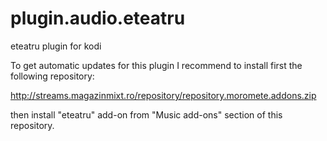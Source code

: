 plugin.audio.eteatru
====================

eteatru plugin for kodi

To get automatic updates for this plugin I recommend to install first
the following repository:

http://streams.magazinmixt.ro/repository/repository.moromete.addons.zip

then install "eteatru" add-on from "Music add-ons" section of this repository.